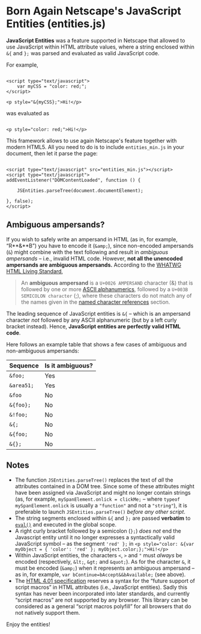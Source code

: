 # Born Again Netscape's JavaScript Entities (entities.js)

**JavaScript Entities** was a feature supported in Netscape that allowed to use JavaScript within HTML attribute values, where a string enclosed within `&{` and `};` was parsed and evaluated as valid JavaScript code.

For example,

~~~~~~~~~~~~~~~~~~~~~{.html}

<script type="text/javascript">
	var myCSS = "color: red;";
</script>

<p style="&{myCSS};">Hi!</p>

~~~~~~~~~~~~~~~~~~~~~

was evaluated as

~~~~~~~~~~~~~~~~~~~~~{.html}

<p style="color: red;">Hi!</p>

~~~~~~~~~~~~~~~~~~~~~

This framework allows to use again Netscape's feature together with modern HTML5. All you need to do is to include `entities_min.js` in your document, then let it parse the page:

~~~~~~~~~~~~~~~~~~~~~{.html}

<script type="text/javascript" src="entities_min.js"></script>
<script type="text/javascript">
addEventListener("DOMContentLoaded", function () {

	JSEntities.parseTree(document.documentElement);

}, false);
</script>

~~~~~~~~~~~~~~~~~~~~~

## Ambiguous ampersands?

If you wish to safely write an ampersand in HTML (as in, for example, &ldquo;R**&amp;**B&rdquo;) you have to encode it (`&amp;`), since non-encoded ampersands (`&`) might combine with the text following and result in *ambiguous ampersands* &ndash; i.e., invalid HTML code. However, **not all the unencoded ampersands are ambiguous ampersands.** According to the [WHATWG HTML Living Standard](https://html.spec.whatwg.org/multipage/syntax.html#syntax-ambiguous-ampersand),

> An **ambiguous ampersand** is a `U+0026 AMPERSAND` character (&amp;) that is followed by one or more [ASCII alphanumerics](https://infra.spec.whatwg.org/#ascii-alphanumeric), followed by a `U+003B SEMICOLON character` (;), where these characters do not match any of the names given in the [named character references](https://html.spec.whatwg.org/multipage/syntax.html#named-character-references) section.

The leading sequence of JavaScript entities is `&{` &ndash; which is an ampersand character *not* followed by any ASCII alphanumeric (but by a left curly bracket instead). Hence, **JavaScript entities are perfectly valid HTML code**.

Here follows an example table that shows a few cases of ambiguous and non-ambiguous ampersands:

| Sequence         | Is it ambiguous? |
|------------------|------------------|
| `&foo;`          | Yes              |
| `&area51;`       | Yes              |
| `&foo`           | No               |
| `&{foo};`        | No               |
| `&!foo;`         | No               |
| `&{;`            | No               |
| `&{foo;`         | No               |
| `&{};`           | No               |

## Notes

- The function `JSEntities.parseTree()` replaces the text of *all* the attributes contained in a DOM tree. Since some of these attributes might have been assigned via JavaScript and might no longer contain strings (as, for example, `mySpanElement.onlick = clickMe;` &ndash; where `typeof mySpanElement.onlick` is usually a `"function"` and not a `"string"`), it is preferable to launch `JSEntities.parseTree()` *before any other script*.
- The string segments enclosed within `&{` and `};` are passed **verbatim** to [`eval()`](https://developer.mozilla.org/en-US/docs/Web/JavaScript/Reference/Global_Objects/eval) and executed in the global scope.
- A right curly bracket followed by a semicolon (`};`) *does not* end the Javascript entity until it no longer expresses a syntactically valid JavaScript symbol &ndash; as the segment `'red' };` in `<p style="color: &{var myObject = { 'color': 'red' }; myObject.color;};">Hi!</p>`
- Within JavaScript entities, the characters `<`, `>` and `"` must *always* be encoded (respectively, `&lt;`, `&gt;` and `&quot;`). As for the character `&`, it must be encoded (`&amp;`) when it represents an ambiguous ampersand &ndash; as in, for example, `var bContinue=bAccept&&bAvailable;` (see above).
- The [HTML 4.01 specification](http://www.w3.org/TR/REC-html40/appendix/notes.html#h-B.7.1) reserves a syntax for the &ldquo;future support of script macros&rdquo; in HTML attributes (i.e., JavaScript entities). Sadly this syntax has never been incorporated into later standards, and currently &ldquo;script macros&rdquo; are not supported by any browser. This library can be considered as a general &ldquo;script macros polyfill&rdquo; for all browsers that do not natively support them.

Enjoy the entities!
